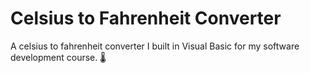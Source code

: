 # Celsius to Fahrenheit Converter

A celsius to fahrenheit converter I built in Visual Basic for my software development course. <span style="width: 20em">🌡️</span>
